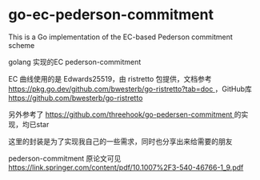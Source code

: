 # go-ec-pederson-commitment
This is a Go implementation of the EC-based Pederson commitment scheme

golang 实现的EC pederson-commitment

EC 曲线使用的是 Edwards25519，由 ristretto 包提供，文档参考 [https://pkg.go.dev/github.com/bwesterb/go-ristretto?tab=doc ]() ，GitHub库 [ https://github.com/bwesterb/go-ristretto ](https://github.com/bwesterb/go-ristretto)

另外参考了 [ https://github.com/threehook/go-pedersen-commitment ](https://github.com/threehook/go-pedersen-commitment) 的实现，均已star

这里的封装是为了实现我自己的一些需求，同时也分享出来给需要的朋友

pederson-commitment 原论文可见 [ https://link.springer.com/content/pdf/10.1007%2F3-540-46766-1_9.pdf ](https://link.springer.com/content/pdf/10.1007%2F3-540-46766-1_9.pdf)